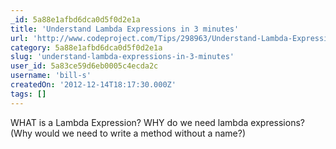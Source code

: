 ```yaml
---
_id: 5a88e1afbd6dca0d5f0d2e1a
title: 'Understand Lambda Expressions in 3 minutes'
url: 'http://www.codeproject.com/Tips/298963/Understand-Lambda-Expressions-in-3-minutes'
category: 5a88e1afbd6dca0d5f0d2e1a
slug: 'understand-lambda-expressions-in-3-minutes'
user_id: 5a83ce59d6eb0005c4ecda2c
username: 'bill-s'
createdOn: '2012-12-14T18:17:30.000Z'
tags: []
---
```


WHAT is a Lambda Expression?
WHY do we need lambda expressions? (Why would we need to write a method without a name?)
